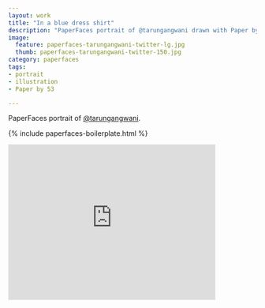 ```yaml
---
layout: work
title: "In a blue dress shirt"
description: "PaperFaces portrait of @tarungangwani drawn with Paper by 53 on an iPad."
image: 
  feature: paperfaces-tarungangwani-twitter-lg.jpg
  thumb: paperfaces-tarungangwani-twitter-150.jpg
category: paperfaces
tags: 
- portrait
- illustration
- Paper by 53

---
```


PaperFaces portrait of [@tarungangwani](http://twitter.com/tarungangwani).

{% include paperfaces-boilerplate.html %}

<iframe width="420" height="315" src="http://www.youtube.com/embed/1Q6fjg5G_GA" frameborder="0"> </iframe>